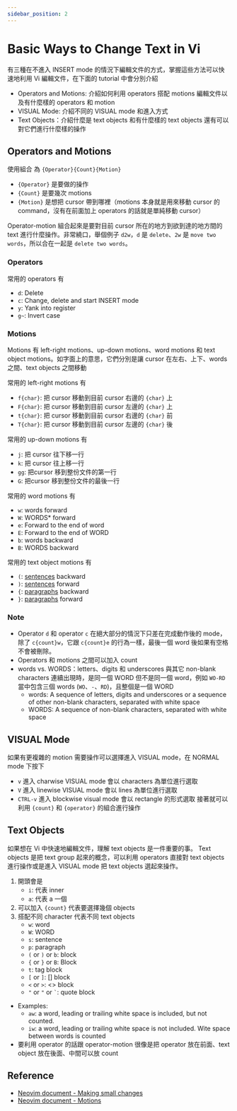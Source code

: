```yaml
---
sidebar_position: 2
---
```


# Basic Ways to Change Text in Vi
有三種在不進入 INSERT mode 的情況下編輯文件的方式，掌握這些方法可以快速地利用 Vi 編輯文件，在下面的 tutorial 中會分別介紹
- Operators and Motions: 介紹如何利用 operators 搭配 motions 編輯文件以及有什麼樣的 operators 和 motion
- VISUAL Mode: 介紹不同的 VISUAL mode 和進入方式
- Text Objects：介紹什麼是 text objects 和有什麼樣的 text objects 還有可以對它們進行什麼樣的操作

## Operators and Motions
使用組合 為 `{Operator}{Count}{Motion}`
- `{Operator}` 是要做的操作
- `{Count}` 是要幾次 motions
- `{Motion}` 是想把 cursor 帶到哪裡（motions 本身就是用來移動 cursor 的 command，沒有在前面加上 operators 的話就是單純移動 cursor）

Operator-motion 組合起來是要對目前 cursor 所在的地方到欲到達的地方間的 text 進行什麼操作。非常繞口，舉個例子 `d2w`，`d` 是 `delete`、`2w` 是 `move two words`，所以合在一起是 `delete two words`。

### Operators
常用的 operators 有
- `d`: Delete
- `c`: Change, delete and start INSERT mode
- `y`: Yank into register 
- `g~`: Invert case

### Motions
Motions 有 left-right motions、up-down motions、word motions 和 text object motions。如字面上的意思，它們分別是讓 cursor 在左右、上下、words 之間、text objects 之間移動

常用的 left-right motions 有
- `f{char}`: 把 cursor 移動到目前 cursor 右邊的 `{char}` 上
- `F{char}`: 把 cursor 移動到目前 cursor 左邊的 `{char}` 上
- `t{char}`: 把 cursor 移動到目前 cursor 右邊的 `{char}` 前
- `T{char}`: 把 cursor 移動到目前 cursor 左邊的 `{char}` 後

常用的 up-down motions 有
- `j`: 把 cursor 往下移一行
- `k`: 把 cursor 往上移一行
- `gg`: 把cursor 移到整份文件的第一行
- `G`: 把cursor 移到整份文件的最後一行

常用的 word motions 有
- `w`: words forward
- `W`: WORDS* forward
- `e`: Forward to the end of word
- `E`: Forward to the end of WORD
- `b`: words backward
- `B`: WORDS backward

常用的 text object motions 有
- `(`: [sentences](https://neovim.io/doc/user/motion.html#sentence) backward 
- `)`: [sentences](https://neovim.io/doc/user/motion.html#sentence) forward
- `{`: [paragraphs](https://neovim.io/doc/user/motion.html#paragraph) backward
- `}`: [paragraphs](https://neovim.io/doc/user/motion.html#paragraph) forward

### Note
- Operator `d` 和 operator `c` 在絕大部分的情況下只差在完成動作後的 mode，除了 `c{count}w`，它跟 `c{count}e` 的行為一樣，最後一個 word 後如果有空格不會被刪除。
- Operators 和 motions 之間可以加入 count
- words vs. WORDS：letters、digits 和 underscores 與其它 non-blank characters 連續出現時，是同一個 WORD 但不是同一個 word，例如 `WO-RD` 當中包含三個 words (`WO`、`-`、`RD`)，且整個是一個 WORD
    - words: A sequence of letters, digits and underscores or a sequence of other non-blank characters, separated with white space
    - WORDS: A sequence of non-blank characters, separated with white space


## VISUAL Mode
如果有更複雜的 motion 需要操作可以選擇進入 VISUAL mode，在 NORMAL mode 下按下
- `v` 進入 charwise VISUAL mode 會以 characters 為單位進行選取
- `V` 進入 linewise VISUAL mode 會以 lines 為單位進行選取
- `CTRL-v` 進入 blockwise visual mode 會以 rectangle 的形式選取
接著就可以利用 `{count}` 和 `{operator}` 的組合進行操作


## Text Objects
如果想在 Vi 中快速地編輯文件，理解 text objects 是一件重要的事。 
Text objects 是把 text group 起來的概念，可以利用 operators 直接對 text objects 進行操作或是進入 VISUAL mode 把 text objects 選起來操作。
1. 開頭會是 
    - `i`: 代表 inner
    - `a`: 代表 a 一個
2. 可以加入 `{count}` 代表要選擇幾個 objects
3. 搭配不同 character 代表不同 text objects
    - `w`: word
    - `W`: WORD
    - `s`: sentence
    - `p`: paragraph
    - `(` or `)` or `b`: block
    - `{` or `}` or `B`: Block
    - `t`: tag block
    - `[` or `]`: [] block
    - `<` or `>`: \<\> block
    - `"` or `"` or <code>`</code>: quote block
- Examples:
    - `aw`: a word, leading or trailing white space is included, but not counted.
    - `iw`: a word, leading or trailing white space is not included. Wite space between words is counted
- 要利用 operator 的話跟 operator-motion 很像是把 operator 放在前面、text object 放在後面、中間可以放 count


## Reference
- [Neovim document - Making small changes](https://neovim.io/doc/user/usr_04.html) 
- [Neovim document - Motions](https://neovim.io/doc/user/motion.html) 

